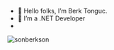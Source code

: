 - 👋 Hello folks, I’m Berk Tonguc.
- 👀 I’m a .NET Developer
- 
![sonberkson](https://user-images.githubusercontent.com/102914036/161721904-7f3fb90b-cd12-4b86-979e-4f6cc5619ade.gif)
